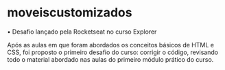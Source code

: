 # moveiscustomizados

• Desafio lançado pela Rocketseat no curso Explorer

Após as aulas em que foram abordados os conceitos básicos de HTML e CSS, foi proposto o primeiro desafio do curso: corrigir o código, revisando todo o material abordado nas aulas do primeiro módulo prático do curso.

